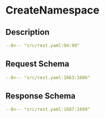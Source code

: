 # CreateNamespace

## Description

```yaml
--8<-- "src/rest.yaml:94:99"
```

## Request Schema

```yaml
--8<-- "src/rest.yaml:1663:1686"
```
## Response Schema

```yaml
--8<-- "src/rest.yaml:1687:1699"
```